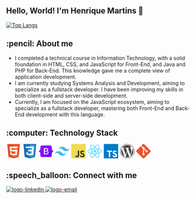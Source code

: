  ## Hello, World! I'm Henrique Martins 👋

[![Top Langs](https://github-readme-stats.vercel.app/api/top-langs/?username=HenriqueMartin5)](https://github.com/anuraghazra/github-readme-stats)

<h2> :pencil: About me </h2> 

- I completed a technical course in Information Technology, with a solid foundation in HTML, CSS, and JavaScript for Front-End, and Java and PHP for Back-End. This knowledge gave me a complete view of application development.
- I am currently studying Systems Analysis and Development, aiming to specialize as a fullstack developer. I have been improving my skills in both client-side and server-side development.
- Currently, I am focused on the JavaScript ecosystem, aiming to specialize as a fullstack developer, mastering both Front-End and Back-End development with this language.

<h2> :computer: Technology Stack</h2>

<p><span><img src="https://github.com/devicons/devicon/blob/master/icons/html5/html5-original.svg" width="40" height="40"></span>
<span></span><img src="https://github.com/devicons/devicon/blob/master/icons/css3/css3-original.svg" width="40" height="40" ></span>
<span></span><img src="https://github.com/devicons/devicon/blob/master/icons/bootstrap/bootstrap-original.svg" width="40" height="40" ></span>
<span></span><img src="https://github.com/devicons/devicon/blob/master/icons/tailwindcss/tailwindcss-original.svg" width="40" height="40" ></span>  
<span></span><img src="https://github.com/devicons/devicon/blob/master/icons/javascript/javascript-original.svg" width="40" height="40" ></span>
<span></span><img src="https://github.com/devicons/devicon/blob/master/icons/react/react-original.svg" width="40" height="40" ></span>
<span></span><img src="https://github.com/devicons/devicon/blob/master/icons/typescript/typescript-original.svg" width="40" height="40" ></span>
<span></span><img src="https://github.com/devicons/devicon/blob/master/icons/wordpress/wordpress-plain.svg" width="40" height="40" ></span>
<span></span><img src="https://github.com/devicons/devicon/blob/master/icons/git/git-original.svg" width="40" height="40" ></span></p>

<h2> :speech_balloon: Connect with me</h2>

<a href="https://www.linkedin.com/in/henrique-martins-vasc" target="_blank">
<img src="https://img.shields.io/badge/LinkedIn-0077B5?style=for-the-badge&logo=linkedin&logoColor=white" alt="logo-linkedin">
 </a>
 
<a href="mailto:henriqueamv86@hotmail.com">
<img src="https://img.shields.io/badge/Gmail-D14836?style=for-the-badge&logo=gmail&logoColor=white" alt="logo-email">
</a>








